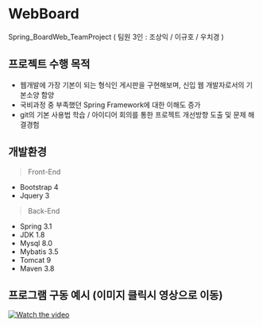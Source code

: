 # WebBoard
Spring_BoardWeb_TeamProject ( 팀원 3인 : 조상익 / 이규호 / 우치경 )


## 프로젝트 수행 목적 
- 웹개발에 가장 기본이 되는 형식인 게시판을 구현해보며, 신입 웹 개발자로서의 기본소양 함양
- 국비과정 중 부족했던 Spring Framework에 대한 이해도 증가
- git의 기본 사용법 학습 / 아이디어 회의를 통한 프로젝트 개선방향 도출 및 문제 해결경험

## 개발환경
> Front-End
- Bootstrap 4
- Jquery 3

> Back-End
- Spring 3.1
- JDK 1.8
- Mysql 8.0 
- Mybatis 3.5
- Tomcat 9
- Maven 3.8 

## 프로그램 구동 예시 (이미지 클릭시 영상으로 이동)
[![Watch the video](https://img.youtube.com/vi/VBBJe7n8v6s/maxresdefault.jpg)](https://www.youtube.com/watch?v=vx2SSyT5v4c)
